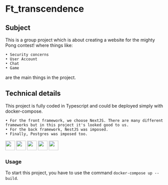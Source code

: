 # Ft_transcendence

## Subject

This is a group project which is about creating a website for the mighty Pong contest! where things like:


    • Security concerns
    • User Account
    • Chat
    • Game
are the main things in the project.

## Technical details

This project is fully coded in Typescript and could be deployed simply with docker-compose.

    • For the front framework, we choose NextJS. There are many different frameworks but in this project it's looked good to us.
    • For the back framework, NestJS was imposed.
    • Finally, Postgres was imposed too.

<p float="left">
  <img src="https://upload.wikimedia.org/wikipedia/commons/thumb/9/9a/Visual_Studio_Code_1.35_icon.svg/1024px-Visual_Studio_Code_1.35_icon.svg.png" width="30px" height="30px"> 
  <img src="https://cdn.iconscout.com/icon/free/png-512/typescript-1174965.png" width="30px" height="30px">
  <img src="https://docs.nestjs.com/assets/logo-small.svg" width="30px" height="30px"> 
   <img src="https://cdn.icon-icons.com/icons2/2148/PNG/512/nextjs_icon_132160.png" width="30px" height="30px"> 
   <img src=" https://cdn.icon-icons.com/icons2/2667/PNG/512/folder_postgres_icon_161286.png" width="30px" height="30px"> 
</p>

### Usage

To start this project, you have to use the command `docker-compose up --build`.

